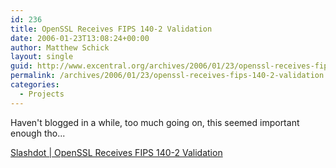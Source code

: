 ```yaml
---
id: 236
title: OpenSSL Receives FIPS 140-2 Validation
date: 2006-01-23T13:08:24+00:00
author: Matthew Schick
layout: single
guid: http://www.excentral.org/archives/2006/01/23/openssl-receives-fips-140-2-validation/
permalink: /archives/2006/01/23/openssl-receives-fips-140-2-validation
categories:
  - Projects
---
```

Haven't blogged in a while, too much going on, this seemed important enough tho...

<a href="http://developers.slashdot.org/article.pl?sid=06/01/23/1336258">Slashdot | OpenSSL Receives FIPS 140-2 Validation</a>
